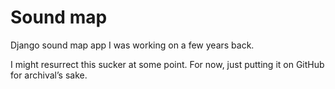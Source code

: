# Sound map

Django sound map app I was working on a few years back.

I might resurrect this sucker at some point. For now, just putting it on GitHub for archival’s sake.